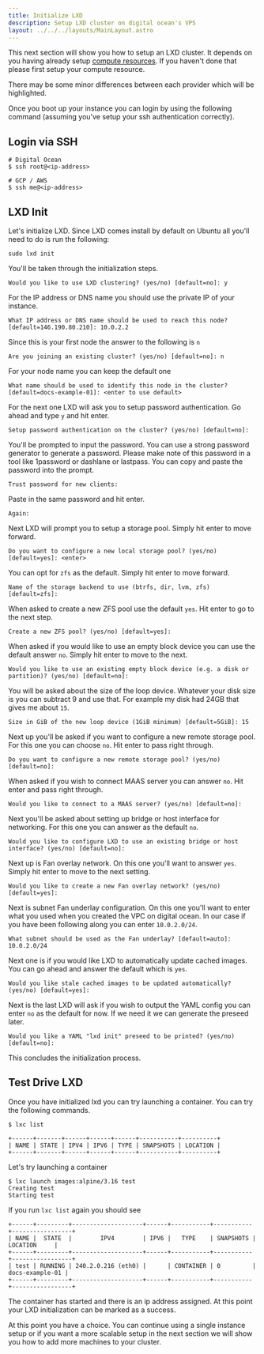 ```yaml
---
title: Initialize LXD
description: Setup LXD cluster on digital ocean's VPS
layout: ../../../layouts/MainLayout.astro
---
```


This next section will show you how to setup an LXD cluster. It depends on you having already setup [compute resources](/en/compute). If you haven't done that please first setup your compute resource.

There may be some minor differences between each provider which will be highlighted.

Once you boot up your instance you can login by using the following command (assuming you've setup your ssh authentication correctly).

## Login via SSH


```shell 
# Digital Ocean 
$ ssh root@<ip-address>
``` 

```shell 
# GCP / AWS 
$ ssh me@<ip-address>
```

## LXD Init

Let's initialize LXD. Since LXD comes install by default on Ubuntu all you'll need to do is run the following:

```shell
sudo lxd init
```

You'll be taken through the initialization steps.

```shell
Would you like to use LXD clustering? (yes/no) [default=no]: y
```

For the IP address or DNS name you should use the private IP of your instance.

```shell
What IP address or DNS name should be used to reach this node? [default=146.190.80.210]: 10.0.2.2
```

Since this is your first node the answer to the following is `n`

```shell
Are you joining an existing cluster? (yes/no) [default=no]: n
```

For your node name you can keep the default one 

```shell
What name should be used to identify this node in the cluster? [default=docs-example-01]: <enter to use default>
```

For the next one LXD will ask you to setup password authentication. Go ahead and type `y` and hit enter.

```shell
Setup password authentication on the cluster? (yes/no) [default=no]:
```

You'll be prompted to input the password. You can use a strong password generator to generate a password. Please make note of this password in a tool like 1password or dashlane or lastpass. You can copy and paste the password into the prompt.

```shell
Trust password for new clients: 
```

Paste in the same password and hit enter.

```shell
Again: 
```

Next LXD will prompt you to setup a storage pool. Simply hit enter to move forward.

```shell
Do you want to configure a new local storage pool? (yes/no) [default=yes]: <enter>
```

You can opt for `zfs` as the default. Simply hit enter to move forward.

```shell
Name of the storage backend to use (btrfs, dir, lvm, zfs) [default=zfs]:
```

When asked to create a new ZFS pool use the default `yes`. Hit enter to go to the next step.

```shell
Create a new ZFS pool? (yes/no) [default=yes]:
```

When asked if you would like to use an empty block device you can use the default answer `no`. Simply hit enter to move to the next.

```shell
Would you like to use an existing empty block device (e.g. a disk or partition)? (yes/no) [default=no]: 
```

You will be asked about the size of the loop device. Whatever your disk size is you can subtract 9 and use that. For example my disk had 24GB that gives me about `15`.

```shell
Size in GiB of the new loop device (1GiB minimum) [default=5GiB]: 15
```

Next up you'll be asked if you want to configure a new remote storage pool. For this one you can choose `no`. Hit enter to pass right through.

```shell
Do you want to configure a new remote storage pool? (yes/no) [default=no]:
```

When asked if you wish to connect MAAS server you can answer `no`. Hit enter and pass right through.

```shell
Would you like to connect to a MAAS server? (yes/no) [default=no]:
```

Next you'll be asked about setting up bridge or host interface for networking. For this one you can answer as the default `no`.

```shell
Would you like to configure LXD to use an existing bridge or host interface? (yes/no) [default=no]:
```

Next up is Fan overlay network. On this one you'll want to answer `yes`. Simply hit enter to move to the next setting.

```shell
Would you like to create a new Fan overlay network? (yes/no) [default=yes]:
```

Next is subnet Fan underlay configuration. On this one you'll want to enter what you used when you created the VPC on digital ocean. In our case if you have been following along you can enter `10.0.2.0/24`.

```shell
What subnet should be used as the Fan underlay? [default=auto]: 10.0.2.0/24
```

Next one is if you would like LXD to automatically update cached images. You can go ahead and answer the default which is `yes`.

```shell
Would you like stale cached images to be updated automatically? (yes/no) [default=yes]:
```

Next is the last LXD will ask if you wish to output the YAML config you can enter `no` as the default for now. If we need it we can generate the preseed later.

```shell
Would you like a YAML "lxd init" preseed to be printed? (yes/no) [default=no]:
```

This concludes the initialization process.

## Test Drive LXD

Once you have initialized lxd you can try launching a container. You can try the following commands.

```shell
$ lxc list

+------+-------+------+------+------+-----------+----------+
| NAME | STATE | IPV4 | IPV6 | TYPE | SNAPSHOTS | LOCATION |
+------+-------+------+------+------+-----------+----------+
```

Let's try launching a container

```shell
$ lxc launch images:alpine/3.16 test
Creating test
Starting test
```

If you run `lxc list` again you should see 

```shell
+------+---------+--------------------+------+-----------+-----------+-----------------+
| NAME |  STATE  |        IPV4        | IPV6 |   TYPE    | SNAPSHOTS |    LOCATION     |
+------+---------+--------------------+------+-----------+-----------+-----------------+
| test | RUNNING | 240.2.0.216 (eth0) |      | CONTAINER | 0         | docs-example-01 |
+------+---------+--------------------+------+-----------+-----------+-----------------+
```

The container has started and there is an ip address assigned. At this point your LXD initialization can be marked as a success.

At this point you have a choice. You can continue using a single instance setup or if you want a more scalable setup in the next section we will show you how to add more machines to your cluster.





















